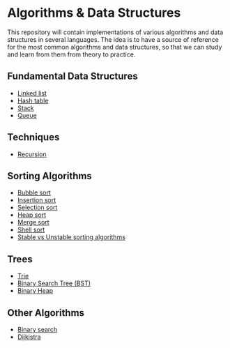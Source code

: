 # Algorithms & Data Structures

This repository will contain implementations of various algorithms and data structures in several languages.
The idea is to have a source of reference for the most common algorithms and data structures, so that we can study and learn from them from theory to practice.


## Fundamental Data Structures

- [Linked list](https://github.com/NelsonBN/algorithms-data-structures-linked-list)
- [Hash table](https://github.com/NelsonBN/algorithms-data-structures-hashtable)
- [Stack](https://github.com/NelsonBN/algorithms-data-structures-stack)
- [Queue](https://github.com/NelsonBN/algorithms-data-structures-queue)



## Techniques
- [Recursion](https://github.com/NelsonBN/algorithms-data-structures-recursion)



## Sorting Algorithms

- [Bubble sort](https://github.com/NelsonBN/algorithms-data-structures-bubble-sort)
- [Insertion sort](https://github.com/NelsonBN/algorithms-data-structures-insertion-sort)
- [Selection sort](https://github.com/NelsonBN/algorithms-data-structures-selection-sort)
- [Heap sort](https://github.com/NelsonBN/algorithms-data-structures-heap-sort)
- [Merge sort](https://github.com/NelsonBN/algorithms-data-structures-merge-sort)
- [Shell sort](https://github.com/NelsonBN/algorithms-data-structures-shell-sort)
- [Stable vs Unstable sorting algorithms](https://github.com/NelsonBN/algorithms-data-structures-stable-vs-unstable-sort-algos)



## Trees

- [Trie](https://github.com/NelsonBN/algorithms-data-structures-trie)
- [Binary Search Tree (BST)](https://github.com/NelsonBN/algorithms-data-structures-binary-search-tree)
- [Binary Heap](https://github.com/NelsonBN/algorithms-data-structures-binary-heap)



## Other Algorithms

- [Binary search](https://github.com/NelsonBN/algorithms-data-structures-binary-search)
- [Dijkistra](https://github.com/NelsonBN/algorithms-data-structures-dijkistra)
